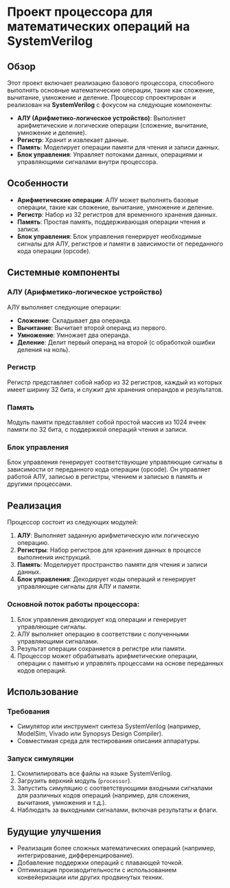 # Проект процессора для математических операций на SystemVerilog

## Обзор

Этот проект включает реализацию базового процессора, способного выполнять основные математические операции, такие как сложение, вычитание, умножение и деление. Процессор спроектирован и реализован на **SystemVerilog** с фокусом на следующие компоненты:

- **АЛУ (Арифметико-логическое устройство)**: Выполняет арифметические и логические операции (сложение, вычитание, умножение и деление).
- **Регистр**: Хранит и извлекает данные.
- **Память**: Моделирует операции памяти для чтения и записи данных.
- **Блок управления**: Управляет потоками данных, операциями и управляющими сигналами внутри процессора.

## Особенности

- **Арифметические операции**: АЛУ может выполнять базовые операции, такие как сложение, вычитание, умножение и деление.
- **Регистр**: Набор из 32 регистров для временного хранения данных.
- **Память**: Простая память, поддерживающая операции чтения и записи.
- **Блок управления**: Блок управления генерирует необходимые сигналы для АЛУ, регистров и памяти в зависимости от переданного кода операции (opcode).

## Системные компоненты

### АЛУ (Арифметико-логическое устройство)
АЛУ выполняет следующие операции:
- **Сложение**: Складывает два операнда.
- **Вычитание**: Вычитает второй операнд из первого.
- **Умножение**: Умножает два операнда.
- **Деление**: Делит первый операнд на второй (с обработкой ошибки деления на ноль).

### Регистр
Регистр представляет собой набор из 32 регистров, каждый из которых имеет ширину 32 бита, и служит для хранения операндов и результатов.

### Память
Модуль памяти представляет собой простой массив из 1024 ячеек памяти по 32 бита, с поддержкой операций чтения и записи.

### Блок управления
Блок управления генерирует соответствующие управляющие сигналы в зависимости от переданного кода операции (opcode). Он управляет работой АЛУ, записью в регистры, чтением и записью в память и другими процессами.

## Реализация

Процессор состоит из следующих модулей:

1. **АЛУ**: Выполняет заданную арифметическую или логическую операцию.
2. **Регистры**: Набор регистров для хранения данных в процессе выполнения инструкций.
3. **Память**: Моделирует пространство памяти для чтения и записи данных.
4. **Блок управления**: Декодирует коды операций и генерирует управляющие сигналы для АЛУ и памяти.

### Основной поток работы процессора:
1. Блок управления декодирует код операции и генерирует управляющие сигналы.
2. АЛУ выполняет операцию в соответствии с полученными управляющими сигналами.
3. Результат операции сохраняется в регистре или памяти.
4. Процессор может обрабатывать арифметические операции, операции с памятью и управлять процессами на основе переданных кодов операций.

## Использование

### Требования
- Симулятор или инструмент синтеза SystemVerilog (например, ModelSim, Vivado или Synopsys Design Compiler).
- Совместимая среда для тестирования описания аппаратуры.

### Запуск симуляции
1. Скомпилировать все файлы на языке SystemVerilog.
2. Загрузить верхний модуль (`processor`).
3. Запустить симуляцию с соответствующими входными сигналами для различных кодов операций (например, для сложения, вычитания, умножения и т.д.).
4. Наблюдать за выходными сигналами, включая результаты и флаги.

## Будущие улучшения
- Реализация более сложных математических операций (например, интегрирование, дифференцирование).
- Добавление поддержки операций с плавающей точкой.
- Оптимизация производительности с использованием конвейеризации или других продвинутых техник.
